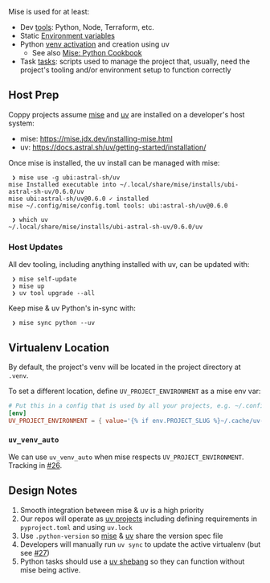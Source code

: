 Mise is used for at least:

- Dev [tools]: Python, Node, Terraform, etc.
- Static [Environment variables](https://mise.jdx.dev/environments/)
- Python [venv activation] and creation using uv
  - See also [Mise: Python Cookbook]
- Task [tasks]: scripts used to manage the project that, usually, need the project's tooling and/or environment setup to function correctly


[uv]: https://docs.astral.sh/uv/
[mise]: https://mise.jdx.dev/
[tools]: https://mise.jdx.dev/dev-tools/
[tasks]: https://mise.jdx.dev/tasks/
[venv activation]: (https://mise.jdx.dev/lang/python.html#automatic-virtualenv-activation)
[Mise: Python Cookbook]: https://mise.jdx.dev/mise-cookbook/python.html

## Host Prep

Coppy projects assume [mise] and [uv] are installed on a developer's host system:

* mise: https://mise.jdx.dev/installing-mise.html
* uv: https://docs.astral.sh/uv/getting-started/installation/

Once mise is installed, the uv install can be managed with mise:

```
 ❯ mise use -g ubi:astral-sh/uv
mise Installed executable into ~/.local/share/mise/installs/ubi-astral-sh-uv/0.6.0/uv
mise ubi:astral-sh/uv@0.6.0 ✓ installed
mise ~/.config/mise/config.toml tools: ubi:astral-sh/uv@0.6.0

 ❯ which uv
~/.local/share/mise/installs/ubi-astral-sh-uv/0.6.0/uv
```

### Host Updates

All dev tooling, including anything installed with uv, can be updated with:

```
 ❯ mise self-update
 ❯ mise up
 ❯ uv tool upgrade --all
```


Keep mise & uv Python's in-sync with:

```
 ❯ mise sync python --uv
```

## Virtualenv Location

By default, the project's venv will be located in the project directory at `.venv`.

To set a different location, define `UV_PROJECT_ENVIRONMENT` as a mise env var:

```toml
# Put this in a config that is used by all your projects, e.g. ~/.config/mise/config.toml or ~/mise.toml
[env]
UV_PROJECT_ENVIRONMENT = { value='{% if env.PROJECT_SLUG %}~/.cache/uv-venvs/{{ env.PROJECT_SLUG }}{% endif %}', tools = true }
```

### `uv_venv_auto`

We can use `uv_venv_auto` when mise respects `UV_PROJECT_ENVIRONMENT`.  Tracking in [#26](https://github.com/level12/coppy/issues/26).


## Design Notes

1. Smooth integration between mise & uv is a high priority
1. Our repos will operate as [uv projects](https://docs.astral.sh/uv/concepts/projects/) including defining requirements in `pyproject.toml` and using `uv.lock`
1. Use `.python-version` so [mise](https://mise.jdx.dev/configuration.html#idiomatic-version-files) & [uv](https://docs.astral.sh/uv/concepts/python-versions/#python-version-files) share the version spec file
1. Developers will manually run `uv sync` to update the active virtualenv (but see [#27](https://github.com/level12/coppy/issues/27))
1. Python tasks should use a [uv shebang](https://mise.jdx.dev/mise-cookbook/python.html#uv-scripts) so they can function without mise being active.
